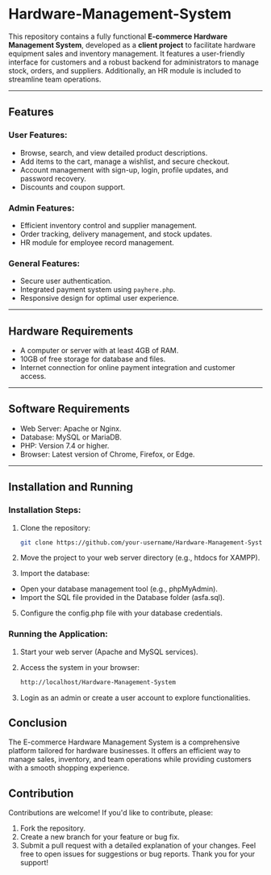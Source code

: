 # Hardware-Management-System
This repository contains a fully functional **E-commerce Hardware Management System**, developed as a **client project** to facilitate hardware equipment sales and inventory management. It features a user-friendly interface for customers and a robust backend for administrators to manage stock, orders, and suppliers. Additionally, an HR module is included to streamline team operations.

---

## Features

### User Features:
- Browse, search, and view detailed product descriptions.
- Add items to the cart, manage a wishlist, and secure checkout.
- Account management with sign-up, login, profile updates, and password recovery.
- Discounts and coupon support.

### Admin Features:
- Efficient inventory control and supplier management.
- Order tracking, delivery management, and stock updates.
- HR module for employee record management.

### General Features:
- Secure user authentication.
- Integrated payment system using `payhere.php`.
- Responsive design for optimal user experience.

---

## Hardware Requirements
- A computer or server with at least 4GB of RAM.
- 10GB of free storage for database and files.
- Internet connection for online payment integration and customer access.

---

## Software Requirements
- Web Server: Apache or Nginx.
- Database: MySQL or MariaDB.
- PHP: Version 7.4 or higher.
- Browser: Latest version of Chrome, Firefox, or Edge.

---

## Installation and Running

### Installation Steps:
1. Clone the repository:  
   ```bash
   git clone https://github.com/your-username/Hardware-Management-System.git
   
2. Move the project to your web server directory (e.g., htdocs for XAMPP).
   
4. Import the database:
  - Open your database management tool (e.g., phpMyAdmin).
  - Import the SQL file provided in the Database folder (asfa.sql).

5. Configure the config.php file with your database credentials.

### Running the Application:
1. Start your web server (Apache and MySQL services).

3. Access the system in your browser:
   ```bash
   http://localhost/Hardware-Management-System
   
4. Login as an admin or create a user account to explore functionalities.

## Conclusion
The E-commerce Hardware Management System is a comprehensive platform tailored for hardware businesses. It offers an efficient way to manage sales, inventory, and team operations while providing customers with a smooth shopping experience.

## Contribution
Contributions are welcome! If you'd like to contribute, please:
  1. Fork the repository.
  2. Create a new branch for your feature or bug fix.
  3. Submit a pull request with a detailed explanation of your changes.
Feel free to open issues for suggestions or bug reports. Thank you for your support!
